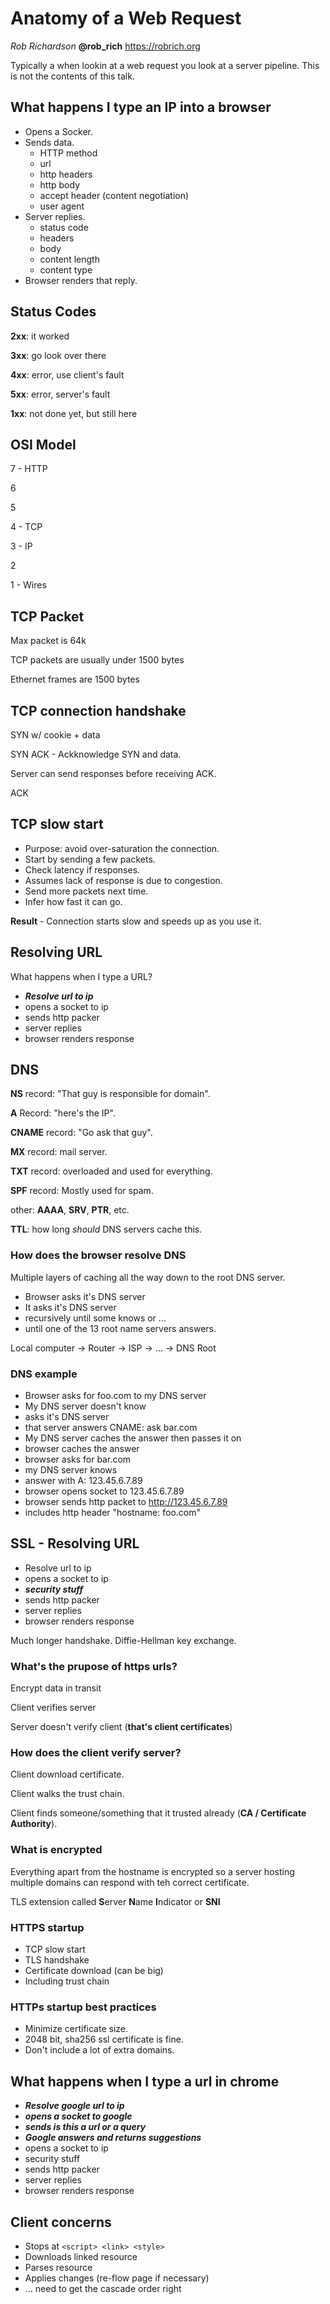 # Anatomy of a Web Request

_Rob Richardson_ **@rob_rich** https://robrich.org

Typically a when lookin at a web request you look at a server pipeline. This is not the contents of this talk.

## What happens I type an IP into a browser

- Opens a Socker.
- Sends data.
  - HTTP method
  - url
  - http headers
  - http body
  - accept header (content negotiation)
  - user agent
- Server replies.
  - status code
  - headers
  - body
  - content length
  - content type
- Browser renders that reply.



## Status Codes

**2xx**: it worked

**3xx**: go look over there

**4xx**: error, use client's fault

**5xx**: error, server's fault

**1xx**: not done yet, but still here



## OSI Model

7 - HTTP

6

5

4 - TCP

3 - IP

2

1 - Wires

## TCP Packet

Max packet is 64k

TCP packets are usually under 1500 bytes

Ethernet frames are 1500 bytes

## TCP connection handshake

SYN w/ cookie + data

SYN ACK - Ackknowledge SYN and data.

Server can send responses before receiving ACK.

ACK

## TCP slow start

- Purpose: avoid over-saturation the connection.
- Start by sending a few packets.
- Check latency if responses.
- Assumes lack of response is due to congestion.
- Send more packets next time.
- Infer how fast it can go.

**Result** - Connection starts slow and speeds up as you use it.

## Resolving URL

What happens when I type a URL?

- ***Resolve url to ip***
- opens a socket to ip
- sends http packer
- server replies
- browser renders response

## DNS

**NS** record: "That guy is responsible for domain".

**A** Record: "here's the IP".

**CNAME** record: "Go ask that guy".

**MX** record: mail server.

**TXT** record: overloaded and used for everything.

**SPF** record: Mostly used for spam.

other: **AAAA**, **SRV**, **PTR**, etc.



**TTL**: how long *should* DNS servers cache this.

### How does the browser resolve DNS

Multiple layers of caching all the way down to the root DNS server.

- Browser asks it's DNS server
- It asks it's DNS server
- recursively until some knows or ...
- until one of the 13 root name servers answers.

Local computer -> Router -> ISP -> … -> DNS Root

### DNS example

- Browser asks for foo.com to my DNS server
- My DNS server doesn't know
- asks it's DNS server
- that server answers CNAME: ask bar.com
- My DNS server caches the answer then passes it on
- browser caches the answer
- browser asks for bar.com
- my DNS server knows
- answer with A: 123.45.6.7.89
- browser opens socket to 123.45.6.7.89
- browser sends http packet to http://123.45.6.7.89
- includes http header "hostname: foo.com"

## SSL - Resolving URL

- Resolve url to ip
- opens a socket to ip
- ***security stuff***
- sends http packer
- server replies
- browser renders response

Much longer handshake. Diffie-Hellman key exchange.

### What's the prupose of https urls?

Encrypt data in transit

Client verifies server

Server doesn't verify client (**that's client certificates**)

### How does the client verify server?

Client download certificate.

Client walks the trust chain.

Client finds someone/something that it trusted already (**CA / Certificate Authority**).

### What is encrypted

Everything apart from the hostname is encrypted so a server hosting multiple domains can respond with teh correct certificate.

TLS extension called **S**erver **N**ame **I**ndicator or **SNI**

### HTTPS startup

- TCP slow start
- TLS handshake
- Certificate download (can be big)
- Including trust chain

### HTTPs startup best practices

- Minimize certificate size.
- 2048 bit, sha256 ssl certificate is fine.
- Don't include a lot of extra domains.

## What happens when I type a url in chrome

- ***Resolve google url to ip***
- ***opens a socket to google***
- ***sends is this a url or a query***
- ***Google answers and returns suggestions***
- opens a socket to ip
- security stuff
- sends http packer
- server replies
- browser renders response

## Client concerns

- Stops at `<script> <link> <style>`
- Downloads linked resource
- Parses resource
- Applies changes (re-flow page if necessary)
- … need to get the cascade order right